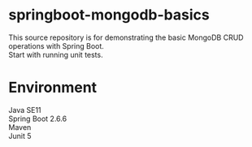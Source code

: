 # springboot-mongodb-basics
This source repository is for demonstrating the basic MongoDB CRUD operations with Spring Boot.\
Start with running unit tests.
# Environment
Java SE11\
Spring Boot 2.6.6\
Maven\
Junit 5


